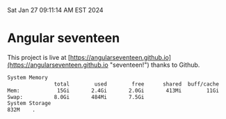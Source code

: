 Sat Jan 27 09:11:14 AM EST 2024

# Angular seventeen


This project is live at [https://angularseventeen.github.io](https://angularseventeen.github.io "seventeen!") thanks to Github.

```bash
System Memory
               total        used        free      shared  buff/cache   available
Mem:            15Gi       2.4Gi       2.0Gi       413Mi        11Gi        12Gi
Swap:          8.0Gi       484Mi       7.5Gi
System Storage
832M	.
